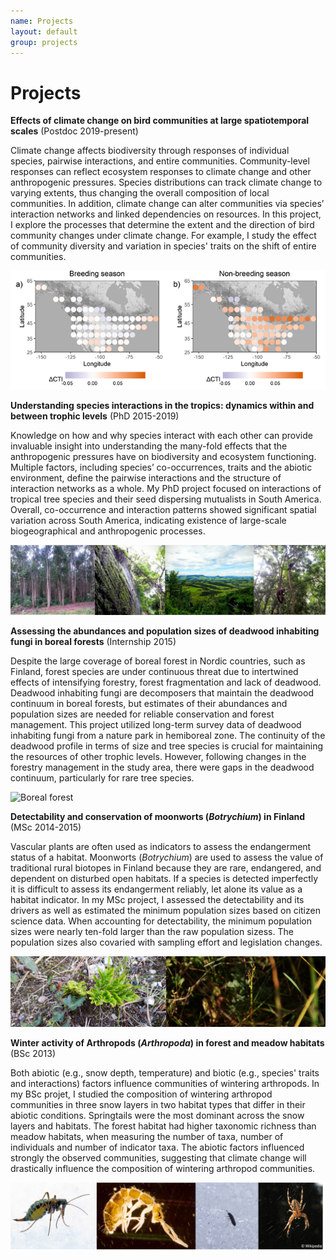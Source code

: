 ```yaml
---
name: Projects
layout: default
group: projects
---
```


<h1 class="page-header text-center"> Projects </h1>


**Effects of climate change on bird communities at large spatiotemporal scales** (Postdoc 2019-present) 

Climate change affects biodiversity through responses of individual species, pairwise interactions, and entire communities. Community-level responses can reflect ecosystem responses to climate change and other anthropogenic pressures. Species distributions can track climate change to varying extents, thus changing the overall composition of local communities. In addition, climate change can alter communities via species’ interaction networks and linked dependencies on resources. In this project, I explore the processes that determine the extent and the direction of bird community changes under climate change. For example, I study the effect of community diversity and variation in species' traits on the shift of entire communities.

<img src="/static/img/diversity_stability.png" class="img-responsive center-block" alt="Community stability under climate change" style="max-height: 200px;"/>


**Understanding species interactions in the tropics: dynamics within and between trophic levels** (PhD 2015-2019)

Knowledge on how and why species interact with each other can provide invaluable insight into understanding the many-fold effects that the anthropogenic pressures have on biodiversity and ecosystem functioning. Multiple factors, including species’ co-occurrences, traits and the abiotic environment, define the pairwise interactions and the structure of interaction networks as a whole. My PhD project focused on interactions of tropical tree species and their seed dispersing mutualists in South America. Overall, co-occurrence and interaction patterns showed significant spatial variation across South America, indicating existence of large-scale biogeographical and anthropogenic processes.

<img src="/static/img/brazil_compilation.png" class="img-responsive center-block" alt="Brazilian Atlantic Forest" style="max-height: 200px;"/>


**Assessing the abundances and population sizes of deadwood inhabiting fungi in boreal forests** (Internship 2015)

Despite the large coverage of boreal forest in Nordic countries, such as Finland, forest species are under continuous threat due to intertwined effects of intensifying forestry, forest fragmentation and lack of deadwood. Deadwood inhabiting fungi are decomposers that maintain the deadwood continuum in boreal forests, but estimates of their abundances and population sizes are needed for reliable conservation and forest management. This project utilized long-term survey data of deadwood inhabiting fungi from a nature park in hemiboreal zone. The continuity of the deadwood profile in terms of size and tree species is crucial for maintaining the resources of other trophic levels. However, following changes in the forestry management in the study area, there were gaps in the deadwood continuum, particularly for rare tree species.

<img src="/static/img/boreal_forest.png" class="img-responsive center-block" alt="Boreal forest" style="max-height: 200px;"/>


**Detectability and conservation of moonworts (*Botrychium*) in Finland** (MSc 2014-2015)

Vascular plants are often used as indicators to assess the endangerment status of a habitat. Moonworts (*Botrychium*) are used to assess the value of traditional rural biotopes in Finland because they are rare, endangered, and dependent on disturbed open habitats. If a species is detected imperfectly it is difficult to assess its endangerment reliably, let alone its value as a habitat indicator. In my MSc project, I assessed the detectability and its drivers as well as estimated the minimum population sizes based on citizen science data. When accounting for detectability, the minimum population sizes were nearly ten-fold larger than the raw population sizess. The population sizes also covaried with sampling effort and legislation changes. 

<img src="/static/img/noidanlukko_combined.png" class="img-responsive center-block" alt="Botrychium samples" style="max-height: 200px;"/>


**Winter activity of Arthropods (*Arthropoda*) in forest and meadow habitats** (BSc 2013)

Both abiotic (e.g., snow depth, temperature) and biotic (e.g., species' traits and interactions) factors influence communities of wintering arthropods. In my BSc projet, I studied the composition of wintering arthropod communities in three snow layers in two habitat types that differ in their abiotic conditions. Springtails were the most dominant across the snow layers and habitats. The forest habitat had higher taxonomic richness than meadow habitats, when measuring the number of taxa, number of individuals and number of indicator taxa. The abiotic factors influenced strongly the observed communities, suggesting that climate change will drastically influence the composition of wintering arthropod communities.

<img src="/static/img/arthropods.png" class="img-responsive center-block" alt="Arthropod samples" style="max-height: 200px;"/>
